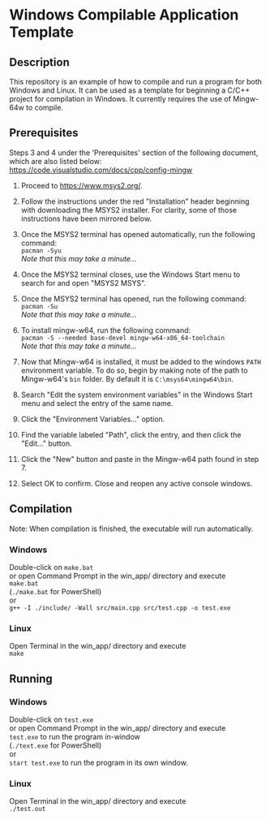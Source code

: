 # Windows Compilable Application Template
## Description  
This repository is an example of how to compile and run a program for both Windows and Linux. It can be used as a template for beginning a C/C++ project for compilation in Windows. It currently requires the use of Mingw-64w to compile. 

## Prerequisites
Steps 3 and 4 under the 'Prerequisites' section of the following document, which are also listed below:  
https://code.visualstudio.com/docs/cpp/config-mingw  

1. Proceed to https://www.msys2.org/.
2. Follow the instructions under the red "Installation" header beginning with downloading the MSYS2 installer. For clarity, some of those instructions have been mirrored below.
3. Once the MSYS2 terminal has opened automatically, run the following command:  
   `pacman -Syu`  
   _Note that this may take a minute..._

4. Once the MSYS2 terminal closes, use the Windows Start menu to search for and open "MSYS2 MSYS".
5. Once the MSYS2 terminal has opened, run the following command:  
   `pacman -Su`  
    _Note that this may take a minute..._   
6. To install mingw-w64, run the following command:  
   `pacman -S --needed base-devel mingw-w64-x86_64-toolchain`  
   _Note that this may take a minute..._   
7. Now that Mingw-w64 is installed, it must be added to the windows `PATH` environment variable. To do so, begin by making note of the path to Mingw-w64's `bin` folder. By default it is `C:\msys64\mingw64\bin`.
8. Search "Edit the system environment variables" in the Windows Start menu and select the entry of the same name.
9. Click the "Environment Variables..." option.
10. Find the variable labeled "Path", click the entry, and then click the "Edit..." button.
11. Click the "New" button and paste in the Mingw-w64 path found in step 7.
12. Select OK to confirm. Close and reopen any active console windows.

## Compilation  
Note: When compilation is finished, the executable will run automatically.  
  
### Windows  
Double-click on `make.bat`  
or open Command Prompt in the win_app/ directory and execute  
`make.bat`  
(`./make.bat` for PowerShell)  
or  
`g++ -I ./include/ -Wall src/main.cpp src/test.cpp -o test.exe`  
  
### Linux  
Open Terminal in the win_app/ directory and execute  
`make`  
  
## Running  
### Windows  
Double-click on `test.exe`  
or open Command Prompt in the win_app/ directory and execute  
`test.exe` to run the program in-window  
(`./text.exe` for PowerShell)  
or  
`start test.exe` to run the program in its own window.  
  
### Linux  
Open Terminal in the win_app/ directory and execute  
`./test.out`  

